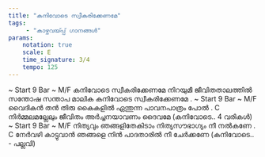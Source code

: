 ```yaml
---
title: "കനിവോടെ സ്വീകരിക്കേണമേ"
tags:
     - "കാഴ്ചവയ്‍പ്പ് ഗാനങ്ങൾ"
params:
    notation: true
    scale: E
    time_signature: 3/4
    tempo: 125
---
```

~ Start 9 Bar ~
M/F
കനിവോടെ സ്വീകരിക്കേണമേ
നിറയുമീ ജീവിതതാലത്തിൽ
സന്തോഷ സന്താപ മാലിക
കനിവോടെ സ്വീകരിക്കേണമേ
.
~ Start 9 Bar ~
M/F
വൈദികൻ തൻ തിരു കൈകളിൽ
ഏന്തുന്ന പാവനപാത്രം പോൽ
.
C
നിർമ്മലമല്ലേലും ജീവിതം
അർച്ചനയാവണം ദൈവമേ
(കനിവോടെ.. 4 വരികൾ)
~ Start 9 Bar ~
M/F
നിത്യവും ഞങ്ങളിതേകിടാം
നിത്യസൗഭാഗ്യം നീ നൽകണേ
.
C
നേർവഴി കാട്ടുവാൻ ഞങ്ങളെ
നിൻ പാദതാരിൽ നീ ചേർക്കണേ
(കനിവോടെ.. - പല്ലവി)
